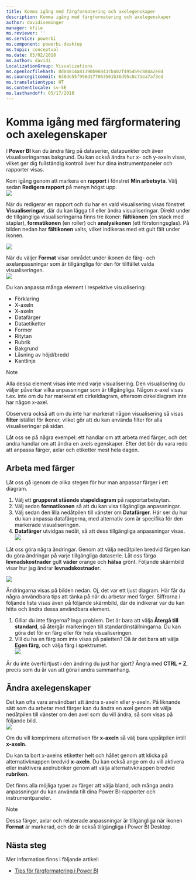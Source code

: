 ```yaml
---
title: Komma igång med färgformatering och axelegenskaper
description: Komma igång med färgformatering och axelegenskaper
author: davidiseminger
manager: kfile
ms.reviewer: ''
ms.service: powerbi
ms.component: powerbi-desktop
ms.topic: conceptual
ms.date: 05/02/2018
ms.author: davidi
LocalizationGroup: Visualizations
ms.openlocfilehash: 8d04814a81390b98843cb402f495459c884a2e84
ms.sourcegitcommit: 638de55f996d177063561b36d95c8c71ea7af3ed
ms.translationtype: HT
ms.contentlocale: sv-SE
ms.lasthandoff: 05/17/2018
---
```

# <a name="getting-started-with-color-formatting-and-axis-properties"></a>Komma igång med färgformatering och axelegenskaper
I **Power BI** kan du ändra färg på dataserier, datapunkter och även visualiseringarnas bakgrund. Du kan också ändra hur x- och y-axeln visas, vilket ger dig fullständig kontroll över hur dina instrumentpaneler och rapporter visas.

Kom igång genom att markera en **rapport** i fönstret **Min arbetsyta**. Välj sedan **Redigera rapport** på menyn högst upp.  
![](media/service-getting-started-with-color-formatting-and-axis-properties/gettingstartedcolor_1a.png)

När du redigerar en rapport och du har en vald visualisering visas fönstret **Visualiseringar**, där du kan lägga till eller ändra visualiseringar. Direkt under de tillgängliga visualiseringarna finns tre ikoner: **fältikonen** (en stack med staplar), **formatikonen** (en roller) och **analysikonen** (ett förstoringsglas). På bilden nedan har **fältikonen** valts, vilket indikeras med ett gult fält under ikonen.

![](media/service-getting-started-with-color-formatting-and-axis-properties/gettingstartedcolor_2a.png)

När du väljer **Format** visar området under ikonen de färg- och axelanpassningar som är tillgängliga för den för tillfället valda visualiseringen.  
![](media/service-getting-started-with-color-formatting-and-axis-properties/gettingstartedcolor_3a.png)

Du kan anpassa många element i respektive visualisering:

* Förklaring
* X-axeln
* X-axeln
* Datafärger
* Dataetiketter
* Former
* Ritytan
* Rubrik
* Bakgrund
* Låsning av höjd/bredd
* Kantlinje

> [!NOTE]
>  
> Alla dessa element visas inte med varje visualisering. Den visualisering du väljer påverkar vilka anpassningar som är tillgängliga. Någon x-axel visas t.ex. inte om du har markerat ett cirkeldiagram, eftersom cirkeldiagram inte har någon x-axel.
> 
> 

Observera också att om du inte har markerat någon visualisering så visas **filter** istället för ikoner, vilket gör att du kan använda filter för alla visualiseringar på sidan.

Låt oss se på några exempel: ett handlar om att arbeta med färger, och det andra handlar om att ändra en axels egenskaper. Efter det bör du vara redo att anpassa färger, axlar och etiketter mest hela dagen.

## <a name="working-with-colors"></a>Arbeta med färger
Låt oss gå igenom de olika stegen för hur man anpassar färger i ett diagram.

1. Välj ett **grupperat stående stapeldiagram** på rapportarbetsytan.
2. Välj sedan **formatikonen** så att du kan visa tillgängliga anpassningar.
3. Välj sedan den lilla nedåtpilen till vänster om **Datafärger**. Här ser du hur du kan anpassa datafärgerna, med alternativ som är specifika för den markerade visualiseringen.
4. **Datafärger** utvidgas nedåt, så att dess tillgängliga anpassningar visas.  
   ![](media/service-getting-started-with-color-formatting-and-axis-properties/gettingstartedcolor_4a.png)

Låt oss göra några ändringar. Genom att välja nedåtpilen bredvid färgen kan du göra ändringar på varje tillgängliga dataserie. Låt oss färga **levnadskostnader** gult **väder** orange och **hälsa** grönt. Följande skärmbild visar hur jag ändrar **levnadskostnader**.  

![](media/service-getting-started-with-color-formatting-and-axis-properties/gettingstartedcolor_5a.png)

Ändringarna visas på bilden nedan. Oj, det var ett ljust diagram. Här får du några användbara tips att tänka på när du arbetar med färger. Siffrorna i följande lista visas även på följande skärmbild, där de indikerar var du kan hitta och ändra dessa användbara element.

1. Gillar du inte färgerna? Inga problem. Det är bara att välja **Återgå till standard**, så återgår markeringen till standardinställningarna. Du kan göra det för en färg eller för hela visualiseringen.
2. Vill du ha en färg som inte visas på paletten? Då är det bara att välja **Egen färg**, och välja färg i spektrumet.  
   ![](media/service-getting-started-with-color-formatting-and-axis-properties/gettingstartedcolor_6a.png)

Är du inte överförtjust i den ändring du just har gjort? Ångra med **CTRL + Z**, precis som du är van att göra i andra sammanhang.

## <a name="changing-axis-properties"></a>Ändra axelegenskaper
Det kan ofta vara användbart att ändra x-axeln eller y-axeln. På liknande sätt som du arbetar med färger kan du ändra en axel genom att välja nedåtpilen till vänster om den axel som du vill ändra, så som visas på följande bild.  
![](media/service-getting-started-with-color-formatting-and-axis-properties/gettingstartedcolor_7a.png)

Om du vill komprimera alternativen för **x-axeln** så välj bara uppåtpilen intill **x-axeln**.

Du kan ta bort x-axelns etiketter helt och hållet genom att klicka på alternativknappen bredvid **x-axeln**. Du kan också ange om du vill aktivera eller inaktivera axelrubriker genom att välja alternativknappen bredvid **rubriken**.  

Det finns alla möjliga typer av färger att välja bland, och många andra anpassningar du kan använda till dina Power BI-rapporter och instrumentpaneler.

> [!NOTE]
>  
> Dessa färger, axlar och relaterade anpassningar är tillgängliga när ikonen **Format** är markerad, och de är också tillgängliga i Power BI Desktop.
> 
> 

## <a name="next-step"></a>Nästa steg
Mer information finns i följande artikel:  

* [Tips för färgformatering i Power BI](service-tips-and-tricks-for-color-formatting.md)  

